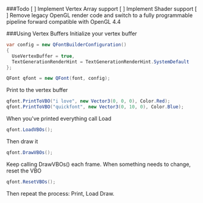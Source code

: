 ###Todo
[ ] Implement Vertex Array support
[ ] Implement Shader support
[ ] Remove legacy OpenGL render code and switch to a fully programmable pipeline forward compatible with OpenGL 4.4


###Using Vertex Buffers
Initialize your vertex buffer
```C#
var config = new QFontBuilderConfiguration() 
{ 
  UseVertexBuffer = true,
  TextGenerationRenderHint = TextGenerationRenderHint.SystemDefault 
};

QFont qfont = new QFont(font, config);
```

Print to the vertex buffer
```C#
qfont.PrintToVBO("i love", new Vector3(0, 0, 0), Color.Red);
qfont.PrintToVBO("quickfont", new Vector3(0, 10, 0), Color.Blue);
```

When you've printed everything call Load 
```C#
qfont.LoadVBOs();
```

Then draw it
```C#
qfont.DrawVBOs();
```

Keep calling DrawVBOs() each frame.  When something needs to change, reset the VBO
```C#
qfont.ResetVBOs();
```

Then repeat the process: Print, Load Draw.